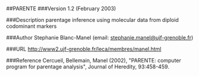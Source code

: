 ##PARENTE
###Version
1.2 (February 2003)

###Description
parentage inference using molecular data from diploid codominant markers

###Author
Stephanie Blanc-Manel (email: stephanie.manel@ujf-grenoble.fr)

###URL
http://www2.ujf-grenoble.fr/leca/membres/manel.html

###Reference
Cercueil, Bellemain, Manel (2002), "PARENTE: computer program for parentage analysis", Journal of Heredity, 93:458-459.


